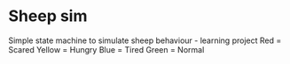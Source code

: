 # Sheep sim
 Simple state machine to simulate sheep behaviour - learning project
 Red = Scared
 Yellow = Hungry
 Blue = Tired
 Green = Normal
